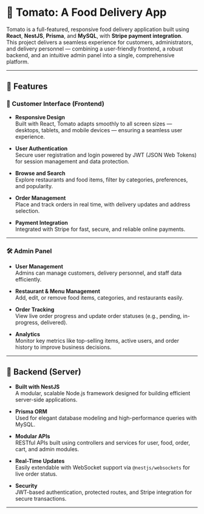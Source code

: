 # 🍅 Tomato: A Food Delivery App

Tomato is a full-featured, responsive food delivery application built using **React**, **NestJS**, **Prisma**, and **MySQL**, with **Stripe payment integration**.  
This project delivers a seamless experience for customers, administrators, and delivery personnel — combining a user-friendly frontend, a robust backend, and an intuitive admin panel into a single, comprehensive platform.

---

## 🚀 Features

### 👥 Customer Interface (Frontend)

- **Responsive Design**  
  Built with React, Tomato adapts smoothly to all screen sizes — desktops, tablets, and mobile devices — ensuring a seamless user experience.

- **User Authentication**  
  Secure user registration and login powered by JWT (JSON Web Tokens) for session management and data protection.

- **Browse and Search**  
  Explore restaurants and food items, filter by categories, preferences, and popularity.

- **Order Management**  
  Place and track orders in real time, with delivery updates and address selection.

- **Payment Integration**  
  Integrated with Stripe for fast, secure, and reliable online payments.

---

### 🛠️ Admin Panel

- **User Management**  
  Admins can manage customers, delivery personnel, and staff data efficiently.

- **Restaurant & Menu Management**  
  Add, edit, or remove food items, categories, and restaurants easily.

- **Order Tracking**  
  View live order progress and update order statuses (e.g., pending, in-progress, delivered).

- **Analytics**  
  Monitor key metrics like top-selling items, active users, and order history to improve business decisions.

---

## 🧱 Backend (Server)

- **Built with NestJS**  
  A modular, scalable Node.js framework designed for building efficient server-side applications.

- **Prisma ORM**  
  Used for elegant database modeling and high-performance queries with MySQL.

- **Modular APIs**  
  RESTful APIs built using controllers and services for user, food, order, cart, and admin modules.

- **Real-Time Updates**  
  Easily extendable with WebSocket support via `@nestjs/websockets` for live order status.

- **Security**  
  JWT-based authentication, protected routes, and Stripe integration for secure transactions.

---
